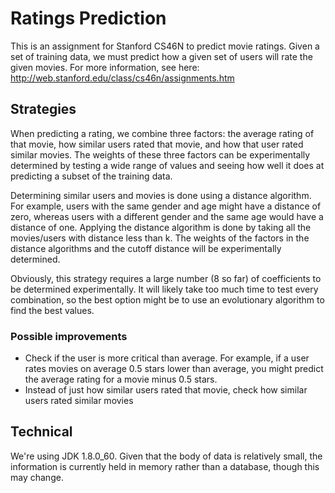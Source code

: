 # Ratings Prediction
This is an assignment for Stanford CS46N to predict movie ratings. Given a set of training data, we must predict how a given set of users will rate the given movies. For more information, see here: http://web.stanford.edu/class/cs46n/assignments.htm

## Strategies
When predicting a rating, we combine three factors: the average rating of that movie, how similar users rated that movie, and how that user rated similar movies. The weights of these three factors can be experimentally determined by testing a wide range of values and seeing how well it does at predicting a subset of the training data.

Determining similar users and movies is done using a distance algorithm. For example, users with the same gender and age might have a distance of zero, whereas users with a different gender and the same age would have a distance of one. Applying the distance algorithm is done by taking all the movies/users with distance less than k. The weights of the factors in the distance algorithms and the cutoff distance will be experimentally determined.

Obviously, this strategy requires a large number (8 so far) of coefficients to be determined experimentally. It will likely take too much time to test every combination, so the best option might be to use an evolutionary algorithm to find the best values.  

### Possible improvements
- Check if the user is more critical than average. For example, if a user rates movies on average 0.5 stars lower than average, you might predict the average rating for a movie minus 0.5 stars.
- Instead of just how similar users rated that movie, check how similar users rated similar movies


## Technical
We're using JDK 1.8.0_60. Given that the body of data is relatively small, the information is currently held in memory rather than a database, though this may change.
